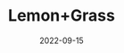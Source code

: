 ---
title: 'Lemon+Grass'
date: '2022-09-15' 
metatag: '' 
inventory: '0' 
draft: false 
# meta description 
shortDescripton: ''
description: 'Herb'
longdescription: ''
featured: True
# product Price
price: '150.0'
# Product Short Description
shortDescription: ''
productID: 'F56AC059-1229-ED11-9968-005056B3A416'
type: 'products'
category: 'Herb' 
thumnailproduct: 'https://aminsaddiquidawakhana.eralive.net/images/products/F56AC059-1229-ED11-9968-005056B3A4161.png' 
images:
  - image: 'images/products/F56AC059-1229-ED11-9968-005056B3A4161.png'  
Variants:
---